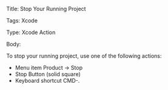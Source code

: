 Title:  Stop Your Running Project

Tags:   Xcode

Type:   Xcode Action

Body: 

To stop your running project, use one of the following actions:

* Menu item Product -> Stop
* Stop Button (solid square)
* Keyboard shortcut CMD-.
